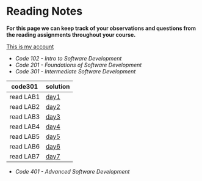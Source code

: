 # Reading Notes

**For this page we can keep track of your observations and questions from the reading assignments throughout your course.**

[This is my account](https://github.com/fawzi-shiyyab19)

- *Code 102 - Intro to Software Development*
- *Code 201 - Foundations of Software Development*
- *Code 301 - Intermediate Software Development*

| code301 | solution |
| --- | ----------- |
| read LAB1 | [day1](https://github.com/fawzi-shiyyab19/reading-notes/blob/main/read%20lab/day1.md) |
| read LAB2 | [day2](https://github.com/fawzi-shiyyab19/reading-notes/blob/main/read%20lab/day2.md) |
| read LAB3 | [day3](https://github.com/fawzi-shiyyab19/reading-notes/blob/main/read%20lab/day3.md) |
| read LAB4 | [day4](https://github.com/fawzi-shiyyab19/reading-notes/blob/main/read%20lab/day4.md) |
| read LAB5 | [day5](https://github.com/fawzi-shiyyab19/reading-notes/blob/main/read%20lab/day5.md) |
| read LAB6 | [day6](https://github.com/fawzi-shiyyab19/reading-notes/blob/main/read%20lab/day6.md) |
| read LAB7 | [day7](https://github.com/fawzi-shiyyab19/reading-notes/blob/main/read%20lab/day7.md) |

- *Code 401 - Advanced Software Development*
